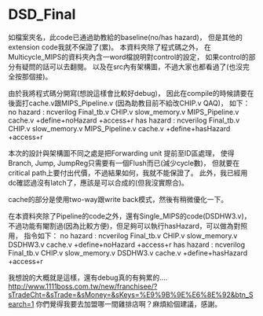 # DSD_Final
如檔案夾名，此code已通過助教給的baseline(no/has hazard)，
但是其他的extension code我就不保證了(累)。
本資料夾除了程式碼之外，
在Multicycle_MIPS的資料夾內含一word檔說明對control的設定，
如果control的部分有疑問的話可以去翻閱。
以及在src內有架構圖，不過大家也都看過了(也沒完全按那個接)。

由於我將程式碼分開寫(想說這樣會比較好debug)，
因此在compile的時候請要在後面打cache.v跟MIPS_Pipeline.v
(因為助教目前不給改CHIP.v QAQ)，
如下：
no hazard : ncverilog Final_tb.v CHIP.v slow_memory.v MIPS_Pipeline.v cache.v +define+noHazard +access+r
has hazard : ncverilog Final_tb.v CHIP.v slow_memory.v MIPS_Pipeline.v cache.v +define+hasHazard +access+r

本次的設計與架構圖不同之處是把Forwarding unit 提前至ID區處理，
使得Branch, Jump, JumpReg只需要有一個Flush而已(減少cycle數)，
但就要在critical path上要付出代價，不過結果如何，我就不能保證了。
此外，我已經用dc確認過沒有latch了，應該是可以合成的(但我沒實際合)。

cache的部分是使用two-way跟write back模式，然後有稍微優化一下。

在本資料夾除了Pipeline的code之外，還有Single_MIPS的code(DSDHW3.v)，
不過功能有閹割過(因為比較方便)，但足夠可以執行hasHazard，可以做為對照用，
指令如下：
no hazard : ncverilog Final_tb.v CHIP.v slow_memory.v DSDHW3.v cache.v +define+noHazard +access+r
has hazard : ncverilog Final_tb.v CHIP.v slow_memory.v DSDHW3.v cache.v +define+hasHazard +access+r

我想說的大概就是這樣，還有debug真的有夠累的....
http://www.1111boss.com.tw/new/franchisee/?sTradeCht=&sTrade=&sMoney=&sKeys=%E9%9B%9E%E6%8E%92&btn_Search=1
你們覺得我要去加盟哪一間雞排店啊？麻煩給個建議，感謝。
